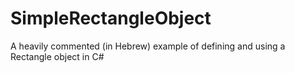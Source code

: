 # SimpleRectangleObject
A heavily commented (in Hebrew) example of defining and using a Rectangle object in C#
